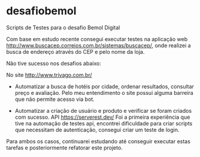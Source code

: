 # desafiobemol
Scripts de Testes para o desafio Bemol Digital

Com base em estudo recente consegui executar testes na aplicação web http://www.buscacep.correios.com.br/sistemas/buscacep/, onde realizei a busca de endereço através do CEP e pelo nome da loja.

Não tive sucesso nos desafios abaixo:

No site http://www.trivago.com.br/ 
- Automatizar a busca de hotéis por cidade, ordenar resultados, consultar preço e avaliação. 
Pelo meu entendimento o site possui alguma barreira que não permite acesso via bot.

- Automatizar a criação de usuário e produto e verificar se foram criados com sucesso.
API https://serverest.dev/
Foi a primeira experiência que tive na automação de testes api, encontrei dificuldade para criar scripts que necessitam de autenticação, consegui criar um teste de login.

Para ambos os casos, continuarei estudando até conseguir executar estas tarefas e posteriormente refatorar este projeto.
